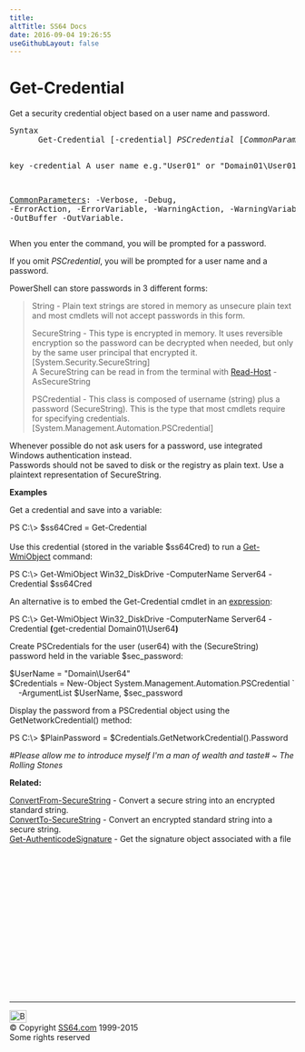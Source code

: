 ```yaml
---
title:
altTitle: SS64 Docs
date: 2016-09-04 19:26:55
useGithubLayout: false
---
```

<!-- #BeginLibraryItem "/Library/head_ps.lbi" --><!-- #EndLibraryItem --><h1>Get-Credential</h1> 
<p>Get a security credential object based on a user name and password.</p>
<pre>Syntax
      Get-Credential [-credential] <i>PSCredential</i> [<i>CommonParameters</i>]

key
   -credential 
       A user name e.g."User01" or "Domain01\User01"

   <a href="common.html">CommonParameters</a>:
       -Verbose, -Debug, -ErrorAction, -ErrorVariable, -WarningAction, -WarningVariable,
       -OutBuffer -OutVariable.</pre>
<p>When you enter the command, you will be prompted for a password. <br>

If you omit <i>PSCredential</i>, you will be prompted for a user name and a password.</p>
<p>PowerShell    can  store passwords in 3 different forms: </p>
<blockquote>
<p><span class="code">String</span> - Plain text strings are  stored in memory as unsecure plain text and most cmdlets will not accept passwords in this form. </p>
<p><span class="code">SecureString</span> - This type is encrypted in memory. It uses reversible encryption so the password can be decrypted when needed, but only by the same user principal that encrypted it. <span class="code">[System.Security.SecureString]<br>
</span>A SecureString can be read in from the terminal with <span class="code"><a href="read-host.html">Read-Host</a> -AsSecureString</span></p>
<p><span class="code">PSCredential</span> - This class is composed of username (<span class="code">string</span>) plus a password (<span class="code">SecureString</span>). This is the type that most cmdlets require for specifying credentials. [<span class="code">System.Management.Automation.PSCredential</span>]</p>
</blockquote>
<p>Whenever possible do not ask users for a password, use integrated Windows authentication instead. <br>
Passwords should not be saved to disk or the registry as plain text. Use a plaintext representation of SecureString. </p>
<p>
  <b>Examples</b></p>
<p>Get a credential and save into a variable:</p>
<p><span class="code">PS C:\&gt; $ss64Cred = Get-Credential</span><br>
  <br>
  Use this credential (stored in the variable <span class="code">$ss64Cred</span>) to run a <a href="get-wmiobject.html">Get-WmiObject</a> command:</p>
<p class="code">PS C:\&gt; Get-WmiObject Win32_DiskDrive -ComputerName Server64 -Credential $ss64Cred</p>
<p>An alternative is to embed the Get-Credential cmdlet in an <a href="syntax-operators.html">expression</a>:</p>
<p class="code">PS C:\&gt; Get-WmiObject Win32_DiskDrive -ComputerName Server64 -Credential <b>(</b>get-credential Domain01\User64<b>)</b></p>
<p>Create PSCredentials for the user (<span class="code">user64</span>) with the (SecureString) password held  in the variable <span class="code">$sec_password</span>:</p>
<p class="code">$UserName = "Domain\User64"<br>
$Credentials = New-Object System.Management.Automation.PSCredential `<br>
&nbsp;&nbsp;&nbsp; -ArgumentList $UserName, $sec_password</p>
<p>Display the password from a PSCredential object using the GetNetworkCredential() method: </p>
<p class="code">PS C:\&gt; $PlainPassword = $Credentials.GetNetworkCredential().Password </p>
<p class="quote"><i>#Please allow me to introduce myself I'm a man of wealth and taste# ~ The Rolling Stones </i></p>
<p><b>Related:</b></p>
<p><a href="convertfrom-securestring.html">ConvertFrom-SecureString</a> - Convert a secure string into an encrypted standard string.<br>
<a href="convertto-securestring.html">ConvertTo-SecureString</a> - Convert an encrypted standard string into a secure string.<br>
<a href="get-authenticodesignature.html">Get-AuthenticodeSignature</a> - Get the signature object associated with a file</p><!-- #BeginLibraryItem "/Library/foot_ps.lbi" --><p>
<!-- PowerShell300 -->
<ins class="adsbygoogle" style="display:inline-block;width:300px;height:250px" data-ad-client="ca-pub-6140977852749469" data-ad-slot="6253539900"></ins>
<script>
(adsbygoogle = window.adsbygoogle || []).push({});
</script></p>
<hr>
<div id="bl" class="footer"><a href="get-credential.html#"><img src="../images/top.png" width="30" height="22" alt="Back to the Top"></a></div>
<div id="br" class="footer, tagline">© Copyright <a href="../index.html">SS64.com</a> 1999-2015<br>
Some rights reserved</div><!-- #EndLibraryItem -->


